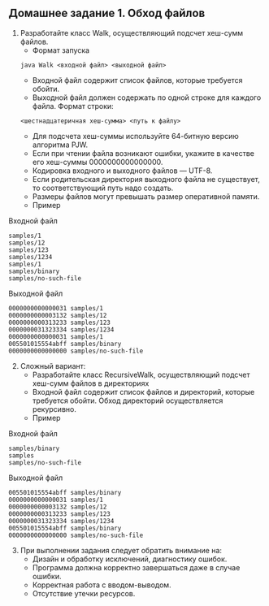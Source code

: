 Домашнее задание 1. Обход файлов
----
1. Разработайте класс Walk, осуществляющий подсчет хеш-сумм файлов.
   * Формат запуска
   ```
   java Walk <входной файл> <выходной файл>  
   ```
   * Входной файл содержит список файлов, которые требуется обойти.
   * Выходной файл должен содержать по одной строке для каждого файла. Формат строки:
   ```
   <шестнадцатеричная хеш-сумма> <путь к файлу>   
   ```
   * Для подсчета хеш-суммы используйте 64-битную версию алгоритма PJW.
   * Если при чтении файла возникают ошибки, укажите в качестве его хеш-суммы 0000000000000000.
   * Кодировка входного и выходного файлов — UTF-8.
   * Если родительская директория выходного файла не существует, то соответствующий путь надо создать.
   * Размеры файлов могут превышать размер оперативной памяти.
   * Пример

Входной файл

    samples/1
    samples/12
    samples/123
    samples/1234
    samples/1
    samples/binary
    samples/no-such-file
                    
Выходной файл

    0000000000000031 samples/1
    0000000000003132 samples/12
    0000000000313233 samples/123
    0000000031323334 samples/1234
    0000000000000031 samples/1
    005501015554abff samples/binary
    0000000000000000 samples/no-such-file
                    
2. Сложный вариант:
   * Разработайте класс RecursiveWalk, осуществляющий подсчет хеш-сумм файлов в директориях
   * Входной файл содержит список файлов и директорий, которые требуется обойти. Обход директорий осуществляется рекурсивно.
   * Пример

Входной файл

    samples/binary
    samples
    samples/no-such-file
                    
Выходной файл

    005501015554abff samples/binary
    0000000000000031 samples/1
    0000000000003132 samples/12
    0000000000313233 samples/123
    0000000031323334 samples/1234
    005501015554abff samples/binary
    0000000000000000 samples/no-such-file
                    
3. При выполнении задания следует обратить внимание на:
   * Дизайн и обработку исключений, диагностику ошибок.
   * Программа должна корректно завершаться даже в случае ошибки.
   * Корректная работа с вводом-выводом.
   * Отсутствие утечки ресурсов.

